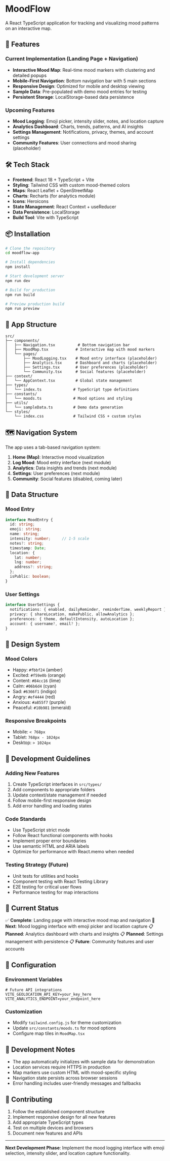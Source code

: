 # MoodFlow

A React TypeScript application for tracking and visualizing mood patterns on an interactive map.

## 🚀 Features

### Current Implementation (Landing Page + Navigation)
- **Interactive Mood Map**: Real-time mood markers with clustering and detailed popups
- **Mobile-First Navigation**: Bottom navigation bar with 5 main sections
- **Responsive Design**: Optimized for mobile and desktop viewing
- **Sample Data**: Pre-populated with demo mood entries for testing
- **Persistent Storage**: LocalStorage-based data persistence

### Upcoming Features
- **Mood Logging**: Emoji picker, intensity slider, notes, and location capture
- **Analytics Dashboard**: Charts, trends, patterns, and AI insights
- **Settings Management**: Notifications, privacy, themes, and account settings
- **Community Features**: User connections and mood sharing (placeholder)

## 🛠 Tech Stack

- **Frontend**: React 18 + TypeScript + Vite
- **Styling**: Tailwind CSS with custom mood-themed colors
- **Maps**: React Leaflet + OpenStreetMap
- **Charts**: Recharts (for analytics module)
- **Icons**: Heroicons
- **State Management**: React Context + useReducer
- **Data Persistence**: LocalStorage
- **Build Tool**: Vite with TypeScript

## 📦 Installation

```bash
# Clone the repository
cd moodflow-app

# Install dependencies
npm install

# Start development server
npm run dev

# Build for production
npm run build

# Preview production build
npm run preview
```

## 📱 App Structure

```
src/
├── components/
│   ├── Navigation.tsx          # Bottom navigation bar
│   ├── MoodMap.tsx            # Interactive map with mood markers
│   └── pages/
│       ├── MoodLogging.tsx    # Mood entry interface (placeholder)
│       ├── Analytics.tsx      # Dashboard and charts (placeholder)
│       ├── Settings.tsx       # User preferences (placeholder)
│       └── Community.tsx      # Social features (placeholder)
├── context/
│   └── AppContext.tsx         # Global state management
├── types/
│   └── index.ts              # TypeScript type definitions
├── constants/
│   └── moods.ts              # Mood options and styling
├── utils/
│   └── sampleData.ts         # Demo data generation
└── styles/
    └── index.css             # Tailwind CSS + custom styles
```

## 🗺 Navigation System

The app uses a tab-based navigation system:

1. **Home (Map)**: Interactive mood visualization
2. **Log Mood**: Mood entry interface (next module)
3. **Analytics**: Data insights and trends (next module)
4. **Settings**: User preferences (next module)
5. **Community**: Social features (disabled, coming later)

## 💾 Data Structure

### Mood Entry
```typescript
interface MoodEntry {
  id: string;
  emoji: string;
  name: string;
  intensity: number;     // 1-5 scale
  notes?: string;
  timestamp: Date;
  location: {
    lat: number;
    lng: number;
    address?: string;
  };
  isPublic: boolean;
}
```

### User Settings
```typescript
interface UserSettings {
  notifications: { enabled, dailyReminder, reminderTime, weeklyReport };
  privacy: { shareLocation, makePublic, allowAnalytics };
  preferences: { theme, defaultIntensity, autoLocation };
  account: { username?, email? };
}
```

## 🎨 Design System

### Mood Colors
- Happy: `#fbbf24` (amber)
- Excited: `#f59e0b` (orange)
- Content: `#84cc16` (lime)
- Calm: `#06b6d4` (cyan)
- Sad: `#6366f1` (indigo)
- Angry: `#ef4444` (red)
- Anxious: `#a855f7` (purple)
- Peaceful: `#10b981` (emerald)

### Responsive Breakpoints
- Mobile: `< 768px`
- Tablet: `768px - 1024px`
- Desktop: `> 1024px`

## 🧪 Development Guidelines

### Adding New Features
1. Create TypeScript interfaces in `src/types/`
2. Add components to appropriate folders
3. Update context/state management if needed
4. Follow mobile-first responsive design
5. Add error handling and loading states

### Code Standards
- Use TypeScript strict mode
- Follow React functional components with hooks
- Implement proper error boundaries
- Use semantic HTML and ARIA labels
- Optimize for performance with React.memo when needed

### Testing Strategy (Future)
- Unit tests for utilities and hooks
- Component testing with React Testing Library
- E2E testing for critical user flows
- Performance testing for map interactions

## 🚦 Current Status

✅ **Complete**: Landing page with interactive mood map and navigation
🚧 **Next**: Mood logging interface with emoji picker and location capture
📋 **Planned**: Analytics dashboard with charts and insights
📋 **Planned**: Settings management with persistence
📋 **Future**: Community features and user accounts

## 🔧 Configuration

### Environment Variables
```env
# Future API integrations
VITE_GEOLOCATION_API_KEY=your_key_here
VITE_ANALYTICS_ENDPOINT=your_endpoint_here
```

### Customization
- Modify `tailwind.config.js` for theme customization
- Update `src/constants/moods.ts` for mood options
- Configure map tiles in `MoodMap.tsx`

## 📝 Development Notes

- The app automatically initializes with sample data for demonstration
- Location services require HTTPS in production
- Map markers use custom HTML with mood-specific styling
- Navigation state persists across browser sessions
- Error handling includes user-friendly messages and fallbacks

## 🤝 Contributing

1. Follow the established component structure
2. Implement responsive design for all new features
3. Add appropriate TypeScript types
4. Test on multiple devices and browsers
5. Document new features and APIs

---

**Next Development Phase**: Implement the mood logging interface with emoji selection, intensity slider, and location capture functionality.
